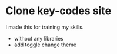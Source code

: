 # Clone key-codes site 

I made this for training my skills.
- without any libraries
- add toggle change theme
